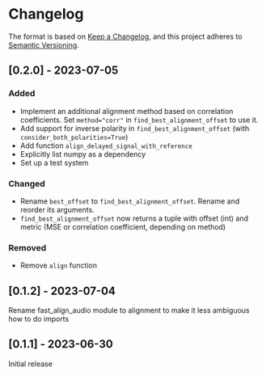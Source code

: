 # Changelog

The format is based on [Keep a Changelog](https://keepachangelog.com/en/1.0.0/),
and this project adheres to [Semantic Versioning](https://semver.org/spec/v2.0.0.html).

## [0.2.0] - 2023-07-05

### Added

* Implement an additional alignment method based on correlation coefficients. Set `method="corr"` in `find_best_alignment_offset` to use it.
* Add support for inverse polarity in `find_best_alignment_offset` (with `consider_both_polarities=True`)
* Add function `align_delayed_signal_with_reference`
* Explicitly list numpy as a dependency
* Set up a test system

### Changed

* Rename `best_offset` to `find_best_alignment_offset`. Rename and reorder its arguments.
* `find_best_alignment_offset` now returns a tuple with offset (int) and metric (MSE or correlation coefficient, depending on method)

### Removed

* Remove `align` function

## [0.1.2] - 2023-07-04

Rename fast_align_audio module to alignment to make it less ambiguous how to do imports

## [0.1.1] - 2023-06-30

Initial release

